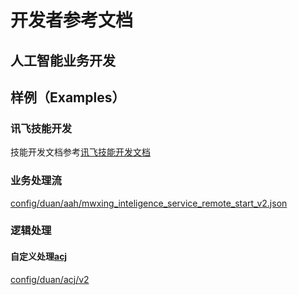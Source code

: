 # 开发者参考文档

## 人工智能业务开发

## 样例（Examples）

### 讯飞技能开发
技能开发文档参考[讯飞技能开发文档][2]

### 业务处理流
[config/duan/aah/mwxing_inteligence_service_remote_start_v2.json](https://github.com/XJ-GTD/GTD2/blob/cassiscornuta/config/duan/aah/mwxing_inteligence_service_remote_start_v2.json "通用语音业务处理流")

### 逻辑处理

#### 自定义处理[acj][1]
[config/duan/acj/v2](https://github.com/XJ-GTD/GTD2/tree/cassiscornuta/config/duan/acj/v2 "自定义逻辑处理")

[1]: https://github.com/xiaoji-duan/duan-executor-dataprocessor "acj"
[2]: https://doc.iflyos.cn/studio/ "讯飞技能开发文档"
